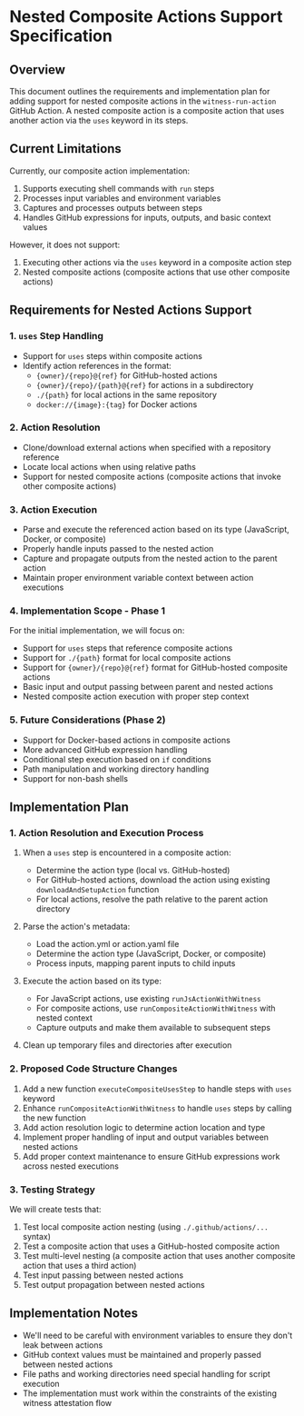 # Nested Composite Actions Support Specification

## Overview
This document outlines the requirements and implementation plan for adding support for nested composite actions in the `witness-run-action` GitHub Action. A nested composite action is a composite action that uses another action via the `uses` keyword in its steps.

## Current Limitations
Currently, our composite action implementation:
1. Supports executing shell commands with `run` steps
2. Processes input variables and environment variables
3. Captures and processes outputs between steps
4. Handles GitHub expressions for inputs, outputs, and basic context values

However, it does not support:
1. Executing other actions via the `uses` keyword in a composite action step
2. Nested composite actions (composite actions that use other composite actions)

## Requirements for Nested Actions Support

### 1. `uses` Step Handling
- Support for `uses` steps within composite actions
- Identify action references in the format:
  - `{owner}/{repo}@{ref}` for GitHub-hosted actions
  - `{owner}/{repo}/{path}@{ref}` for actions in a subdirectory
  - `./{path}` for local actions in the same repository
  - `docker://{image}:{tag}` for Docker actions

### 2. Action Resolution
- Clone/download external actions when specified with a repository reference
- Locate local actions when using relative paths
- Support for nested composite actions (composite actions that invoke other composite actions)

### 3. Action Execution
- Parse and execute the referenced action based on its type (JavaScript, Docker, or composite)
- Properly handle inputs passed to the nested action
- Capture and propagate outputs from the nested action to the parent action
- Maintain proper environment variable context between action executions

### 4. Implementation Scope - Phase 1
For the initial implementation, we will focus on:
- Support for `uses` steps that reference composite actions
- Support for `./{path}` format for local composite actions
- Support for `{owner}/{repo}@{ref}` format for GitHub-hosted composite actions
- Basic input and output passing between parent and nested actions
- Nested composite action execution with proper step context

### 5. Future Considerations (Phase 2)
- Support for Docker-based actions in composite actions
- More advanced GitHub expression handling
- Conditional step execution based on `if` conditions
- Path manipulation and working directory handling
- Support for non-bash shells

## Implementation Plan

### 1. Action Resolution and Execution Process

1. When a `uses` step is encountered in a composite action:
   - Determine the action type (local vs. GitHub-hosted)
   - For GitHub-hosted actions, download the action using existing `downloadAndSetupAction` function
   - For local actions, resolve the path relative to the parent action directory

2. Parse the action's metadata:
   - Load the action.yml or action.yaml file
   - Determine the action type (JavaScript, Docker, or composite)
   - Process inputs, mapping parent inputs to child inputs

3. Execute the action based on its type:
   - For JavaScript actions, use existing `runJsActionWithWitness`
   - For composite actions, use `runCompositeActionWithWitness` with nested context
   - Capture outputs and make them available to subsequent steps

4. Clean up temporary files and directories after execution

### 2. Proposed Code Structure Changes

1. Add a new function `executeCompositeUsesStep` to handle steps with `uses` keyword
2. Enhance `runCompositeActionWithWitness` to handle `uses` steps by calling the new function
3. Add action resolution logic to determine action location and type
4. Implement proper handling of input and output variables between nested actions
5. Add proper context maintenance to ensure GitHub expressions work across nested executions

### 3. Testing Strategy

We will create tests that:
1. Test local composite action nesting (using `./.github/actions/...` syntax)
2. Test a composite action that uses a GitHub-hosted composite action
3. Test multi-level nesting (a composite action that uses another composite action that uses a third action)
4. Test input passing between nested actions
5. Test output propagation between nested actions

## Implementation Notes

- We'll need to be careful with environment variables to ensure they don't leak between actions
- GitHub context values must be maintained and properly passed between nested actions
- File paths and working directories need special handling for script execution
- The implementation must work within the constraints of the existing witness attestation flow